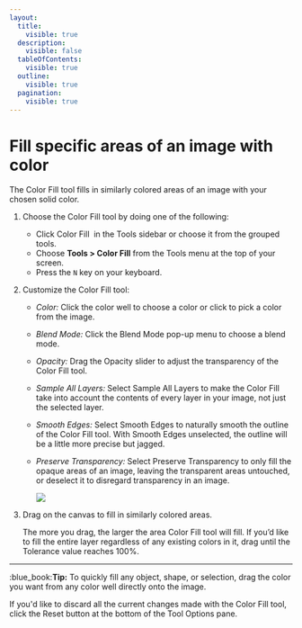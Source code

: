 ```yaml
---
layout:
  title:
    visible: true
  description:
    visible: false
  tableOfContents:
    visible: true
  outline:
    visible: true
  pagination:
    visible: true
---
```


# Fill specific areas of an image with color

The Color Fill tool fills in similarly colored areas of an image with your chosen solid color.

1. Choose the Color Fill tool by doing one of the following:&#x20;
   * Click Color Fill <img src="https://help.pixelmator.com/pixelmator-pro/3.5/assets/English/1580999220000.png" alt="" data-size="line"> in the Tools sidebar or choose it from the grouped tools.
   * Choose **Tools > Color Fill** from the Tools menu at the top of your screen.
   * Press the `N` key on your keyboard.
2. Customize the Color Fill tool:
   * _Color:_ Click the color well to choose a color or click <img src="https://help.pixelmator.com/pixelmator-pro/3.5/assets/English/1588174408000.png" alt="" data-size="line">to pick a color from the image.
   * _Blend Mode:_ Click the Blend Mode pop-up menu to choose a blend mode.
   * _Opacity:_ Drag the Opacity slider to adjust the transparency of the Color Fill tool.
   * _Sample All Layers:_ Select Sample All Layers to make the Color Fill take into account the contents of every layer in your image, not just the selected layer.
   * _Smooth Edges:_ Select Smooth Edges to naturally smooth the outline of the Color Fill tool. With Smooth Edges unselected, the outline will be a little more precise but jagged.
   *   _Preserve Transparency:_ Select Preserve Transparency to only fill the opaque areas of an image, leaving the transparent areas untouched, or deselect it to disregard transparency in an image.

       ![](https://help.pixelmator.com/pixelmator-pro/3.5/assets/English/1625134798000.png)
3.  Drag on the canvas to fill in similarly colored areas.

    The more you drag, the larger the area Color Fill tool will fill. If you’d like to fill the entire layer regardless of any existing colors in it, drag until the Tolerance value reaches 100%.

***

&#x20;:blue\_book:**Tip:** To quickly fill any object, shape, or selection, drag the color you want from any color well directly onto the image.

If you'd like to discard all the current changes made with the Color Fill tool, click the Reset button at the bottom of the Tool Options pane.
